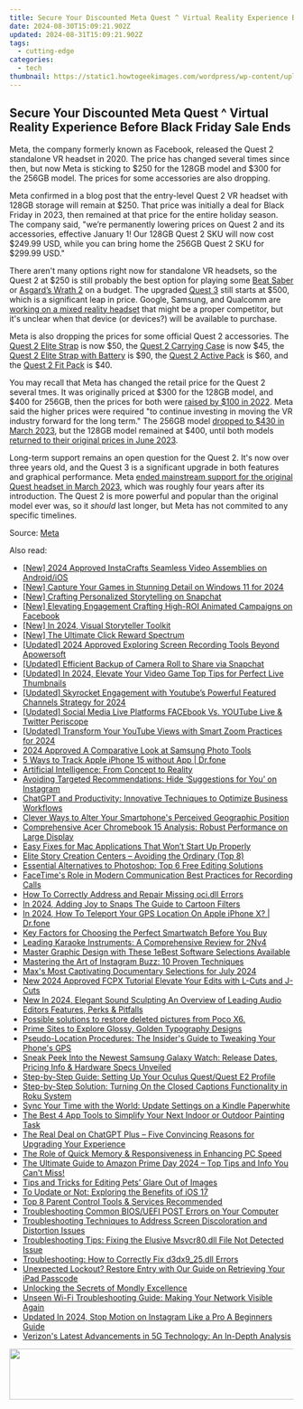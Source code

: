 ```yaml
---
title: Secure Your Discounted Meta Quest ^ Virtual Reality Experience Before Black Friday Sale Ends
date: 2024-08-30T15:09:21.902Z
updated: 2024-08-31T15:09:21.902Z
tags:
  - cutting-edge
categories:
  - tech
thumbnail: https://static1.howtogeekimages.com/wordpress/wp-content/uploads/2023/10/52751088227_5939b69666_o.jpg
---
```


## Secure Your Discounted Meta Quest ^ Virtual Reality Experience Before Black Friday Sale Ends

Meta, the company formerly known as Facebook, released the Quest 2 standalone VR headset in 2020\. The price has changed several times since then, but now Meta is sticking to $250 for the 128GB model and $300 for the 256GB model. The prices for some accessories are also dropping.

 Meta confirmed in a blog post that the entry-level Quest 2 VR headset with 128GB storage will remain at $250\. That price was initially a deal for Black Friday in 2023, then remained at that price for the entire holiday season. The company said, "we’re permanently lowering prices on Quest 2 and its accessories, effective January 1! Our 128GB Quest 2 SKU will now cost $249.99 USD, while you can bring home the 256GB Quest 2 SKU for $299.99 USD."

 There aren't many options right now for standalone VR headsets, so the Quest 2 at $250 is still probably the best option for playing some [Beat Saber](https://www.meta.com/experiences/2448060205267927/) or [Asgard’s Wrath 2](https://www.meta.com/experiences/2603836099654226) on a budget. The upgraded [Quest 3](https://tech-revival.techidaily.com/universal-chatgpt-open-doors-worldwide-communication/) still starts at $500, which is a significant leap in price. Google, Samsung, and Qualcomm are [working on a mixed reality headset](https://www.theverge.com/2023/11/8/23952833/the-samsung-qualcomm-google-mixed-reality-headset-might-be-at-least-a-year-away) that might be a proper competitor, but it's unclear when that device (or devices?) will be available to purchase.

 Meta is also dropping the prices for some official Quest 2 accessories. The [Quest 2 Elite Strap](https://www.meta.com/quest/accessories/quest-2-elite-strap/) is now $50, the [Quest 2 Carrying Case](https://www.meta.com/quest/accessories/quest-2-carrying-case/) is now $45, the [Quest 2 Elite Strap with Battery](https://www.meta.com/quest/accessories/quest-2-elite-strap-battery) is $90, the [Quest 2 Active Pack](https://www.meta.com/quest/accessories/quest-2-active-pack) is $60, and the [Quest 2 Fit Pack](https://www.meta.com/quest/accessories/quest-2-fit-pack/) is $40.

 You may recall that Meta has changed the retail price for the Quest 2 several tmes. It was originally priced at $300 for the 128GB model, and $400 for 256GB, then the prices for both were [raised by $100 in 2022](https://desktop-recording.techidaily.com/updated-2024-approved-the-ultimate-guide-to-using-obs-for-gamers/). Meta said the higher prices were required "to continue investing in moving the VR industry forward for the long term." The 256GB model [dropped to $430 in March 2023](https://youtube-docs.techidaily.com/ed-adopt-the-best-practices-of-live-streaming-with-google-meet-youtube/), but the 128GB model remained at $400, until both models [returned to their original prices in June 2023](https://vp-tips.techidaily.com/updated-launch-strategies-for-fb-generosity-campaigns/).

 Long-term support remains an open question for the Quest 2\. It's now over three years old, and the Quest 3 is a significant upgrade in both features and graphical performance. Meta [ended mainstream support for the original Quest headset in March 2023](https://instagram-videos.techidaily.com/updated-in-2024-enhancing-your-contents-impact-smart-utilization-of-igtv-hashtags/), which was roughly four years after its introduction. The Quest 2 is more powerful and popular than the original model ever was, so it _should_ last longer, but Meta has not commited to any specific timelines.

 Source: [Meta](https://www.meta.com/blog/quest/price-drop-news-meta-quest-2/)

<ins class="adsbygoogle"
     style="display:block"
     data-ad-format="autorelaxed"
     data-ad-client="ca-pub-7571918770474297"
     data-ad-slot="1223367746"></ins>



<ins class="adsbygoogle"
     style="display:block"
     data-ad-client="ca-pub-7571918770474297"
     data-ad-slot="8358498916"
     data-ad-format="auto"
     data-full-width-responsive="true"></ins>

<span class="atpl-alsoreadstyle">Also read:</span>
<div><ul>
<li><a href="https://instagram-videos.techidaily.com/new-2024-approved-instacrafts-seamless-video-assemblies-on-androidios/"><u>[New] 2024 Approved  InstaCrafts  Seamless Video Assemblies on Android/iOS</u></a></li>
<li><a href="https://screen-capture.techidaily.com/new-capture-your-games-in-stunning-detail-on-windows-11-for-2024/"><u>[New] Capture Your Games in Stunning Detail on Windows 11 for 2024</u></a></li>
<li><a href="https://snapchat-videos.techidaily.com/new-crafting-personalized-storytelling-on-snapchat/"><u>[New] Crafting Personalized Storytelling on Snapchat</u></a></li>
<li><a href="https://facebook-video-recording.techidaily.com/new-elevating-engagement-crafting-high-roi-animated-campaigns-on-facebook/"><u>[New] Elevating Engagement  Crafting High-ROI Animated Campaigns on Facebook</u></a></li>
<li><a href="https://youtube-tips.techidaily.com/n-2024-visual-storyteller-toolkit/"><u>[New] In 2024, Visual Storyteller Toolkit</u></a></li>
<li><a href="https://youtube-tips.techidaily.com/he-ultimate-click-reward-spectrum/"><u>[New] The Ultimate Click Reward Spectrum</u></a></li>
<li><a href="https://video-screen-grab.techidaily.com/updated-2024-approved-exploring-screen-recording-tools-beyond-apowersoft/"><u>[Updated] 2024 Approved  Exploring Screen Recording Tools Beyond Apowersoft</u></a></li>
<li><a href="https://snapchat-videos.techidaily.com/updated-efficient-backup-of-camera-roll-to-share-via-snapchat/"><u>[Updated] Efficient Backup of Camera Roll to Share via Snapchat</u></a></li>
<li><a href="https://youtube-lab.techidaily.com/ed-in-2024-elevate-your-video-game-top-tips-for-perfect-live-thumbnails/"><u>[Updated] In 2024, Elevate Your Video Game  Top Tips for Perfect Live Thumbnails</u></a></li>
<li><a href="https://youtube-blog.techidaily.com/ed-skyrocket-engagement-with-youtubes-powerful-featured-channels-strategy-for-2024/"><u>[Updated] Skyrocket Engagement with Youtube’s Powerful Featured Channels Strategy for 2024</u></a></li>
<li><a href="https://youtube-lab.techidaily.com/ed-social-media-live-platforms-facebook-vs-youtube-live-and-twitter-periscope/"><u>[Updated] Social Media Live Platforms  FACEbook Vs. YOUTube Live & Twitter Periscope</u></a></li>
<li><a href="https://fox-links.techidaily.com/updated-transform-your-youtube-views-with-smart-zoom-practices-for-2024/"><u>[Updated] Transform Your YouTube Views with Smart Zoom Practices for 2024</u></a></li>
<li><a href="https://extra-information.techidaily.com/2024-approved-a-comparative-look-at-samsung-photo-tools/"><u>2024 Approved  A Comparative Look at Samsung Photo Tools</u></a></li>
<li><a href="https://ios-location-track.techidaily.com/5-ways-to-track-apple-iphone-15-without-app-drfone-by-drfone-virtual-ios/"><u>5 Ways to Track Apple iPhone 15 without App | Dr.fone</u></a></li>
<li><a href="https://tech-hub.techidaily.com/artificial-intelligence-from-concept-to-reality/"><u>Artificial Intelligence: From Concept to Reality</u></a></li>
<li><a href="https://techtrends.techidaily.com/avoiding-targeted-recommendations-hide-suggestions-for-you-on-instagram/"><u>Avoiding Targeted Recommendations: Hide ‘Suggestions for You’ on Instagram</u></a></li>
<li><a href="https://tech-haven.techidaily.com/chatgpt-and-productivity-innovative-techniques-to-optimize-business-workflows/"><u>ChatGPT and Productivity: Innovative Techniques to Optimize Business Workflows</u></a></li>
<li><a href="https://techtrends.techidaily.com/clever-ways-to-alter-your-smartphones-perceived-geographic-position/"><u>Clever Ways to Alter Your Smartphone's Perceived Geographic Position</u></a></li>
<li><a href="https://buynow-reviews.techidaily.com/comprehensive-acer-chromebook-15-analysis-robust-performance-on-large-display/"><u>Comprehensive Acer Chromebook 15 Analysis: Robust Performance on Large Display</u></a></li>
<li><a href="https://techtrends.techidaily.com/easy-fixes-for-mac-applications-that-wont-start-up-properly/"><u>Easy Fixes for Mac Applications That Won’t Start Up Properly</u></a></li>
<li><a href="https://fox-access.techidaily.com/elite-story-creation-centers-avoiding-the-ordinary-top-8/"><u>Elite Story Creation Centers – Avoiding the Ordinary (Top 8)</u></a></li>
<li><a href="https://techtrends.techidaily.com/essential-alternatives-to-photoshop-top-6-free-editing-solutions/"><u>Essential Alternatives to Photoshop: Top 6 Free Editing Solutions</u></a></li>
<li><a href="https://desktop-recording.techidaily.com/facetimes-role-in-modern-communication-best-practices-for-recording-calls/"><u>FaceTime's Role in Modern Communication  Best Practices for Recording Calls</u></a></li>
<li><a href="https://techtrends.techidaily.com/how-to-correctly-address-and-repair-missing-ocidll-errors/"><u>How To Correctly Address and Repair Missing oci.dll Errors</u></a></li>
<li><a href="https://snapchat-videos.techidaily.com/in-2024-adding-joy-to-snaps-the-guide-to-cartoon-filters/"><u>In 2024, Adding Joy to Snaps  The Guide to Cartoon Filters</u></a></li>
<li><a href="https://blog-min.techidaily.com/in-2024-how-to-teleport-your-gps-location-on-apple-iphone-x-drfone-by-drfone-virtual-ios/"><u>In 2024, How To Teleport Your GPS Location On Apple iPhone X? | Dr.fone</u></a></li>
<li><a href="https://techtrends.techidaily.com/key-factors-for-choosing-the-perfect-smartwatch-before-you-buy/"><u>Key Factors for Choosing the Perfect Smartwatch Before You Buy</u></a></li>
<li><a href="https://buynow-marvelous.techidaily.com/leading-karaoke-instruments-a-comprehensive-review-for-2nv4/"><u>Leading Karaoke Instruments: A Comprehensive Review for 2Nv4</u></a></li>
<li><a href="https://techtrends.techidaily.com/master-graphic-design-with-these-1ebest-software-selections-available/"><u>Master Graphic Design with These 1eBest Software Selections Available</u></a></li>
<li><a href="https://techtrends.techidaily.com/mastering-the-art-of-instagram-buzz-10-proven-techniques/"><u>Mastering the Art of Instagram Buzz: 10 Proven Techniques</u></a></li>
<li><a href="https://techtrends.techidaily.com/maxs-most-captivating-documentary-selections-for-july-2024/"><u>Max's Most Captivating Documentary Selections for July 2024</u></a></li>
<li><a href="https://ai-driven-video-production.techidaily.com/new-2024-approved-fcpx-tutorial-elevate-your-edits-with-l-cuts-and-j-cuts/"><u>New 2024 Approved FCPX Tutorial Elevate Your Edits with L-Cuts and J-Cuts</u></a></li>
<li><a href="https://voice-adjusting.techidaily.com/new-in-2024-elegant-sound-sculpting-an-overview-of-leading-audio-editors-features-perks-and-pitfalls/"><u>New In 2024, Elegant Sound Sculpting An Overview of Leading Audio Editors Features, Perks & Pitfalls</u></a></li>
<li><a href="https://review-topics.techidaily.com/possible-solutions-to-restore-deleted-pictures-from-poco-x6-by-fonelab-android-recover-pictures/"><u>Possible solutions to restore deleted pictures from Poco X6.</u></a></li>
<li><a href="https://extra-hints.techidaily.com/prime-sites-to-explore-glossy-golden-typography-designs/"><u>Prime Sites to Explore Glossy, Golden Typography Designs</u></a></li>
<li><a href="https://techtrends.techidaily.com/pseudo-location-procedures-the-insiders-guide-to-tweaking-your-phones-gps/"><u>Pseudo-Location Procedures: The Insider's Guide to Tweaking Your Phone's GPS</u></a></li>
<li><a href="https://techtrends.techidaily.com/sneak-peek-into-the-newest-samsung-galaxy-watch-release-dates-pricing-info-and-hardware-specs-unveiled/"><u>Sneak Peek Into the Newest Samsung Galaxy Watch: Release Dates, Pricing Info & Hardware Specs Unveiled</u></a></li>
<li><a href="https://techtrends.techidaily.com/step-by-step-guide-setting-up-your-oculus-questquest-e2-profile/"><u>Step-by-Step Guide: Setting Up Your Oculus Quest/Quest E2 Profile</u></a></li>
<li><a href="https://techtrends.techidaily.com/step-by-step-solution-turning-on-the-closed-captions-functionality-in-roku-system/"><u>Step-by-Step Solution: Turning On the Closed Captions Functionality in Roku System</u></a></li>
<li><a href="https://techtrends.techidaily.com/sync-your-time-with-the-world-update-settings-on-a-kindle-paperwhite/"><u>Sync Your Time with the World: Update Settings on a Kindle Paperwhite</u></a></li>
<li><a href="https://techtrends.techidaily.com/the-best-4-app-tools-to-simplify-your-next-indoor-or-outdoor-painting-task/"><u>The Best 4 App Tools to Simplify Your Next Indoor or Outdoor Painting Task</u></a></li>
<li><a href="https://techtrends.techidaily.com/the-real-deal-on-chatgpt-plus-five-convincing-reasons-for-upgrading-your-experience/"><u>The Real Deal on ChatGPT Plus – Five Convincing Reasons for Upgrading Your Experience</u></a></li>
<li><a href="https://techtrends.techidaily.com/the-role-of-quick-memory-and-responsiveness-in-enhancing-pc-speed/"><u>The Role of Quick Memory & Responsiveness in Enhancing PC Speed</u></a></li>
<li><a href="https://techtrends.techidaily.com/the-ultimate-guide-to-amazon-prime-day-2024-top-tips-and-info-you-cant-miss/"><u>The Ultimate Guide to Amazon Prime Day 2024 – Top Tips and Info You Can't Miss!</u></a></li>
<li><a href="https://techtrends.techidaily.com/tips-and-tricks-for-editing-pets-glare-out-of-images/"><u>Tips and Tricks for Editing Pets’ Glare Out of Images</u></a></li>
<li><a href="https://techtrends.techidaily.com/to-update-or-not-exploring-the-benefits-of-ios-17/"><u>To Update or Not: Exploring the Benefits of iOS 17</u></a></li>
<li><a href="https://techtrends.techidaily.com/top-8-parent-control-tools-and-services-recommended/"><u>Top 8 Parent Control Tools & Services Recommended</u></a></li>
<li><a href="https://techtrends.techidaily.com/troubleshooting-common-biosuefi-post-errors-on-your-computer/"><u>Troubleshooting Common BIOS/UEFI POST Errors on Your Computer</u></a></li>
<li><a href="https://techtrends.techidaily.com/troubleshooting-techniques-to-address-screen-discoloration-and-distortion-issues/"><u>Troubleshooting Techniques to Address Screen Discoloration and Distortion Issues</u></a></li>
<li><a href="https://techtrends.techidaily.com/troubleshooting-tips-fixing-the-elusive-msvcr80dll-file-not-detected-issue/"><u>Troubleshooting Tips: Fixing the Elusive Msvcr80.dll File Not Detected Issue</u></a></li>
<li><a href="https://techtrends.techidaily.com/troubleshooting-how-to-correctly-fix-d3dx925dll-errors/"><u>Troubleshooting: How to Correctly Fix d3dx9_25.dll Errors</u></a></li>
<li><a href="https://techtrends.techidaily.com/unexpected-lockout-restore-entry-with-our-guide-on-retrieving-your-ipad-passcode/"><u>Unexpected Lockout? Restore Entry with Our Guide on Retrieving Your iPad Passcode</u></a></li>
<li><a href="https://mondly-stories.techidaily.com/unlocking-the-secrets-of-mondly-excellence/"><u>Unlocking the Secrets of Mondly Excellence</u></a></li>
<li><a href="https://techtrends.techidaily.com/unseen-wi-fi-troubleshooting-guide-making-your-network-visible-again/"><u>Unseen Wi-Fi Troubleshooting Guide: Making Your Network Visible Again</u></a></li>
<li><a href="https://video-creation-software.techidaily.com/updated-in-2024-stop-motion-on-instagram-like-a-pro-a-beginners-guide/"><u>Updated In 2024, Stop Motion on Instagram Like a Pro A Beginners Guide</u></a></li>
<li><a href="https://techtrends.techidaily.com/verizons-latest-advancements-in-5g-technology-an-in-depth-analysis/"><u>Verizon's Latest Advancements in 5G Technology: An In-Depth Analysis</u></a></li>
</ul></div>

<!-- affiliate ads begin -->
<a href="https://vapordna.pxf.io/c/5597632/1494880/17238" target="_top" id="1494880"><img src="//a.impactradius-go.com/display-ad/17238-1494880" border="0" alt="" width="728" height="90"/></a><img height="0" width="0" src="https://imp.pxf.io/i/5597632/1494880/17238" style="position:absolute;visibility:hidden;" border="0" />
<!-- affiliate ads end -->